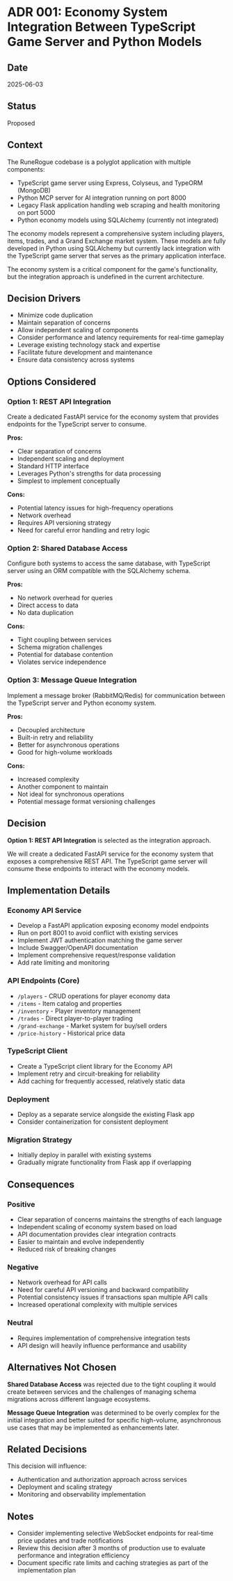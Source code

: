 # ADR 001: Economy System Integration Between TypeScript Game Server and Python Models

## Date
2025-06-03

## Status
Proposed

## Context
The RuneRogue codebase is a polyglot application with multiple components:
* TypeScript game server using Express, Colyseus, and TypeORM (MongoDB)
* Python MCP server for AI integration running on port 8000
* Legacy Flask application handling web scraping and health monitoring on port 5000
* Python economy models using SQLAlchemy (currently not integrated)

The economy models represent a comprehensive system including players, items, trades, and a Grand Exchange market system. These models are fully developed in Python using SQLAlchemy but currently lack integration with the TypeScript game server that serves as the primary application interface.

The economy system is a critical component for the game's functionality, but the integration approach is undefined in the current architecture.

## Decision Drivers
* Minimize code duplication
* Maintain separation of concerns
* Allow independent scaling of components
* Consider performance and latency requirements for real-time gameplay
* Leverage existing technology stack and expertise
* Facilitate future development and maintenance
* Ensure data consistency across systems

## Options Considered

### Option 1: REST API Integration
Create a dedicated FastAPI service for the economy system that provides endpoints for the TypeScript server to consume.

**Pros:**
* Clear separation of concerns
* Independent scaling and deployment
* Standard HTTP interface
* Leverages Python's strengths for data processing
* Simplest to implement conceptually

**Cons:**
* Potential latency issues for high-frequency operations
* Network overhead
* Requires API versioning strategy
* Need for careful error handling and retry logic

### Option 2: Shared Database Access
Configure both systems to access the same database, with TypeScript server using an ORM compatible with the SQLAlchemy schema.

**Pros:**
* No network overhead for queries
* Direct access to data
* No data duplication

**Cons:**
* Tight coupling between services
* Schema migration challenges
* Potential for database contention
* Violates service independence

### Option 3: Message Queue Integration
Implement a message broker (RabbitMQ/Redis) for communication between the TypeScript server and Python economy system.

**Pros:**
* Decoupled architecture
* Built-in retry and reliability
* Better for asynchronous operations
* Good for high-volume workloads

**Cons:**
* Increased complexity
* Another component to maintain
* Not ideal for synchronous operations
* Potential message format versioning challenges

## Decision
**Option 1: REST API Integration** is selected as the integration approach.

We will create a dedicated FastAPI service for the economy system that exposes a comprehensive REST API. The TypeScript game server will consume these endpoints to interact with the economy models.

## Implementation Details

### Economy API Service
* Develop a FastAPI application exposing economy model endpoints
* Run on port 8001 to avoid conflict with existing services
* Implement JWT authentication matching the game server
* Include Swagger/OpenAPI documentation
* Implement comprehensive request/response validation
* Add rate limiting and monitoring

### API Endpoints (Core)
* `/players` - CRUD operations for player economy data
* `/items` - Item catalog and properties
* `/inventory` - Player inventory management
* `/trades` - Direct player-to-player trading
* `/grand-exchange` - Market system for buy/sell orders
* `/price-history` - Historical price data

### TypeScript Client
* Create a TypeScript client library for the Economy API
* Implement retry and circuit-breaking for reliability
* Add caching for frequently accessed, relatively static data

### Deployment
* Deploy as a separate service alongside the existing Flask app
* Consider containerization for consistent deployment

### Migration Strategy
* Initially deploy in parallel with existing systems
* Gradually migrate functionality from Flask app if overlapping

## Consequences

### Positive
* Clear separation of concerns maintains the strengths of each language
* Independent scaling of economy system based on load
* API documentation provides clear integration contracts
* Easier to maintain and evolve independently
* Reduced risk of breaking changes

### Negative
* Network overhead for API calls
* Need for careful API versioning and backward compatibility
* Potential consistency issues if transactions span multiple API calls
* Increased operational complexity with multiple services

### Neutral
* Requires implementation of comprehensive integration tests
* API design will heavily influence performance and usability

## Alternatives Not Chosen

**Shared Database Access** was rejected due to the tight coupling it would create between services and the challenges of managing schema migrations across different language ecosystems.

**Message Queue Integration** was determined to be overly complex for the initial integration and better suited for specific high-volume, asynchronous use cases that may be implemented as enhancements later.

## Related Decisions
This decision will influence:
* Authentication and authorization approach across services
* Deployment and scaling strategy
* Monitoring and observability implementation

## Notes
* Consider implementing selective WebSocket endpoints for real-time price updates and trade notifications
* Review this decision after 3 months of production use to evaluate performance and integration efficiency
* Document specific rate limits and caching strategies as part of the implementation plan
